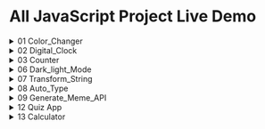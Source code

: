# All JavaScript Project Live Demo
<details >
<summary>01 Color_Changer</summary>
<br>


    
https://github.com/user-attachments/assets/fed994fd-5114-4d0a-8586-3241df858b4e



<br>

 * ### Get Source Code
      [Open Source Code](https://github.com/KanchanCS/js-project/tree/main/01_colorChanger)
</details>

<details >
<summary>02 Digital_Clock</summary>


</details>

<details >
<summary>03 Counter</summary>

  


</details>

<details >
<summary>06 Dark_light_Mode</summary>
<br>


    
https://github.com/user-attachments/assets/db2c3d3d-3813-4b4e-aa33-554214ccf4e2
    
    
   * ### Get Source Code
   [Open Source Code](https://github.com/KanchanCS/js-project/tree/main/06_Dark_Light_mode)

</details>
<details >
<summary>07 Transform_String</summary>
<br>


         
https://github.com/user-attachments/assets/9027ad8e-0dbc-4127-83e7-08f3abb0106d
    
    
  * ### Get Source Code
    [Open Source Code](https://github.com/KanchanCS/js-project/tree/main/07_String_Transform)

</details>
<details>
<summary>08 Auto_Type</summary>
<br>
         

https://github.com/user-attachments/assets/c0851699-d2de-4210-aa43-aeb812f45eab


    
    
   * ### Get Source Code
   [Open Source Code](https://github.com/KanchanCS/js-project/tree/main/08_Auto_Typing)

</details>
<details>
<summary>09 Generate_Meme_API</summary>
<br>
         



https://github.com/user-attachments/assets/72874079-76c7-48ad-b0f0-dfc03a2d0abc



* `generatebtn` selects the "Generate Meme" button using its class `.btn.`
* `memeTitle` selects the `<h1>` element where the meme title will be displayed.
* `memeImage` selects the `<img>` element for the meme image.
* `authorOutput` selects the `<p>` element for the author's name.

#### 1. Fetch Data:
  * The `fetch()` function requests data from the `meme-api` URL for wholesome `memes: https://meme-api.com/gimme/wholesomememes.`
  * `.then(response => response.json())` parses the fetched response into JSON format.
    
#### 2. Extract and Display Meme Data:
  * The API returns an object containing `author`, `title`, and `url`. These are destructured into variables.
  * `memeTitle.innerText = title`: Updates the title of the meme.
  * `memeImage.src = url`: Sets the image `src` attribute to the URL of the meme.
  * `authorOutput.innerText = \`Meme by: ${author}: Displays the author's name below the meme.

#### 3.  `getMeme()` This function call ensures that a meme is loaded automatically when the page is first opened.
#### 4.  `Event Listener:`
      generatebtn.addEventListener('click', () => {
    getMeme()
   * Adds a `click` event listener to the "Generate Meme" button.
   * When clicked, it calls the `getMeme()` function to fetch and display a new meme.
})

## Key Features
  * Dynamic Fetching: Uses the Fetch API to get data from `https://meme-api.com/gimme/wholesomememes`.
  * Event Handling: Uses an event listener to handle button clicks.
  * Dynamic Content Update: Updates the webpage with new data (title, image, and author) every time a new meme is fetched.
    
   * ### Get Source Code
   [Open Source Code](https://github.com/KanchanCS/js-project/tree/main/09_Meme_Generate_API)

</details>

<details>
    <summary>12 Quiz App</summary>
    <br>

        
https://github.com/user-attachments/assets/2e0201f3-b132-408f-b553-0a295a0d69bb

     
     
* ### Get Source Code
   [Open Source Code](https://github.com/KanchanCS/js-project/tree/main/12_Quiz_app)

### 1. Quiz Data: Contains all the questions, options, and correct answers.
### 2. Variables:
* `index` tracks the current question.
* `correct` and incorrect count the scores.
* `timer` manages the countdown.
### 3. Functions:
 * `loadQuestion()`: Loads each question and starts the timer.
 * `evaluateAnswer()`: Checks the user's answer.
 * `getAnswer()`: Finds the selected radio button.
 * `reset()`: Clears previous selections.
 * `startTimer()`: Starts and updates the 10-second timer.
 * `quizEnd()`: Displays the final score when the quiz ends.


</details>

<details>
    <summary>13 Calculator</summary>
    <br>

        

https://github.com/user-attachments/assets/11656d95-3d45-4a17-b0a0-1b1099f1491b




     
     
* ### Get Source Code
   [Open Source Code](https://github.com/KanchanCS/js-project/tree/main/12_Quiz_app)

## 1. Selecting Elements:

 * The `input` variable holds a reference to the input box where the user sees their input or result.
 * The `buttons` variable selects all button elements.
### 2. Handling User Input:

  * The `string` variable keeps track of the user’s input (the mathematical expression).
  * The `arr` variable converts the list of buttons into an array for easier iteration.
### 3. Event Handling:

   * For each button:
   * `=` Button: When clicked, the code evaluates the expression using `eval()` and displays the result.
   * `AC` Button: Clears the entire input.
   * `DEL` Button: Deletes the last character from the expression.
   * Other Buttons (Numbers/Operators): Appends the button's value to the string and updates the input.
### Updating Display:

   * The input box `(input.value)` is updated after every button click to show the current state of the expression or result.


</details>







